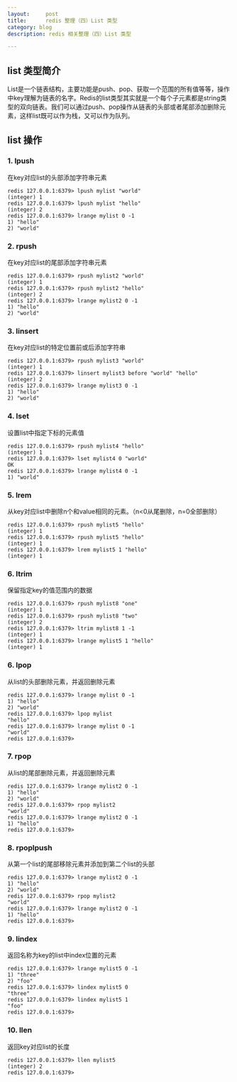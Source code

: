 ```yaml
---
layout:     post
title:      redis 整理（四）List 类型
category: blog
description: redis 相关整理（四）List 类型

---
```


## list 类型简介

List是一个链表结构，主要功能是push、pop、获取一个范围的所有值等等，操作中key理解为链表的名字。Redis的list类型其实就是一个每个子元素都是string类型的双向链表。我们可以通过push、pop操作从链表的头部或者尾部添加删除元素，这样list既可以作为栈，又可以作为队列。

## list 操作

### 1. lpush

在key对应list的头部添加字符串元素

    redis 127.0.0.1:6379> lpush mylist "world"
    (integer) 1
    redis 127.0.0.1:6379> lpush mylist "hello"
    (integer) 2
    redis 127.0.0.1:6379> lrange mylist 0 -1
    1) "hello"
    2) "world"

### 2. rpush

在key对应list的尾部添加字符串元素

    redis 127.0.0.1:6379> rpush mylist2 "world"
    (integer) 1
    redis 127.0.0.1:6379> rpush mylist2 "hello"
    (integer) 2
    redis 127.0.0.1:6379> lrange mylist2 0 -1
    1) "hello"
    2) "world"

### 3. linsert

在key对应list的特定位置前或后添加字符串

    redis 127.0.0.1:6379> rpush mylist3 "world"
    (integer) 1
    redis 127.0.0.1:6379> linsert mylist3 before "world" "hello"
    (integer) 2
    redis 127.0.0.1:6379> lrange mylist3 0 -1
    1) "hello"
    2) "world"

### 4. lset

设置list中指定下标的元素值

    redis 127.0.0.1:6379> rpush mylist4 "hello"
    (integer) 1
    redis 127.0.0.1:6379> lset mylist4 0 "world"
    OK
    redis 127.0.0.1:6379> lrange mylist4 0 -1
    1) "world"

### 5. lrem

从key对应list中删除n个和value相同的元素。（n<0从尾删除，n=0全部删除）

    redis 127.0.0.1:6379> rpush mylist5 "hello"
    (integer) 1
    redis 127.0.0.1:6379> rpush mylist5 "hello"
    (integer) 1
    redis 127.0.0.1:6379> lrem mylist5 1 "hello"
    (integer) 1

### 6. ltrim

保留指定key的值范围内的数据

    redis 127.0.0.1:6379> rpush mylist8 "one"
    (integer) 1
    redis 127.0.0.1:6379> rpush mylist8 "two"
    (integer) 2
    redis 127.0.0.1:6379> ltrim mylist8 1 -1
    (integer) 1
    redis 127.0.0.1:6379> lrange mylist5 1 "hello"
    (integer) 1

### 6. lpop

从list的头部删除元素，并返回删除元素

    redis 127.0.0.1:6379> lrange mylist 0 -1
    1) "hello"
    2) "world"
    redis 127.0.0.1:6379> lpop mylist
    "hello"
    redis 127.0.0.1:6379> lrange mylist 0 -1
    "world"
    redis 127.0.0.1:6379>


### 7. rpop

从list的尾部删除元素，并返回删除元素

    redis 127.0.0.1:6379> lrange mylist2 0 -1
    1) "hello"
    2) "world"
    redis 127.0.0.1:6379> rpop mylist2
    "world"
    redis 127.0.0.1:6379> lrange mylist2 0 -1
    1) "hello"
    redis 127.0.0.1:6379>

### 8. rpoplpush

从第一个list的尾部移除元素并添加到第二个list的头部

    redis 127.0.0.1:6379> lrange mylist2 0 -1
    1) "hello"
    2) "world"
    redis 127.0.0.1:6379> rpop mylist2
    "world"
    redis 127.0.0.1:6379> lrange mylist2 0 -1
    1) "hello"
    redis 127.0.0.1:6379>

### 9. lindex

返回名称为key的list中index位置的元素

    redis 127.0.0.1:6379> lrange mylist5 0 -1
    1) "three"
    2) "foo"
    redis 127.0.0.1:6379> lindex mylist5 0
    "three"
    redis 127.0.0.1:6379> lindex mylist5 1
    "foo"
    redis 127.0.0.1:6379>

### 10. llen


返回key对应list的长度

    redis 127.0.0.1:6379> llen mylist5
    (integer) 2
    redis 127.0.0.1:6379>
